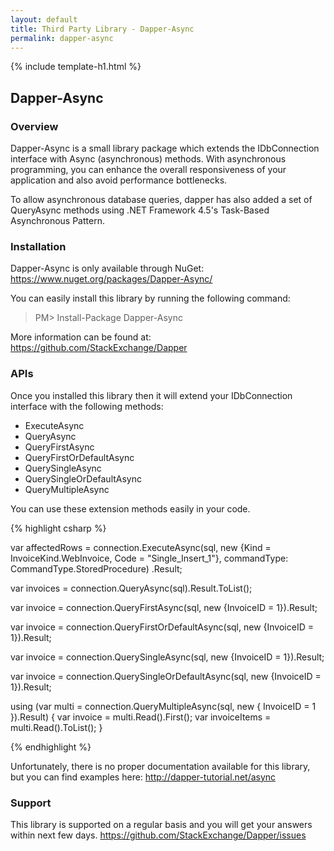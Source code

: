 ```yaml
---
layout: default
title: Third Party Library - Dapper-Async
permalink: dapper-async
---
```


{% include template-h1.html %}

## Dapper-Async

### Overview

Dapper-Async is a small library package which extends the IDbConnection interface with Async (asynchronous) methods. With asynchronous programming, you can enhance the overall responsiveness of your application and also avoid performance bottlenecks. 

To allow asynchronous database queries, dapper has also added a set of QueryAsync methods using .NET Framework 4.5's Task-Based Asynchronous Pattern.

### Installation

Dapper-Async is only available through NuGet: <a href="https://www.nuget.org/packages/Dapper-Async/" target="_blank">https://www.nuget.org/packages/Dapper-Async/</a>

You can easily install this library by running the following command:

> PM> Install-Package Dapper-Async 

More information can be found at: <a href="https://github.com/StackExchange/Dapper" target="_blank">https://github.com/StackExchange/Dapper</a>

### APIs

Once you installed this library then it will extend your IDbConnection interface with the following methods:

- ExecuteAsync
- QueryAsync
- QueryFirstAsync
- QueryFirstOrDefaultAsync
- QuerySingleAsync
- QuerySingleOrDefaultAsync
- QueryMultipleAsync

You can use these extension methods easily in your code.

{% highlight csharp %}

var affectedRows = connection.ExecuteAsync(sql,
        new {Kind = InvoiceKind.WebInvoice, Code = "Single_Insert_1"},
        commandType: CommandType.StoredProcedure)
    .Result;
    
var invoices = connection.QueryAsync<Invoice>(sql).Result.ToList();

var invoice = connection.QueryFirstAsync<Invoice>(sql, new {InvoiceID = 1}).Result;

var invoice = connection.QueryFirstOrDefaultAsync<Invoice>(sql, new {InvoiceID = 1}).Result;

var invoice = connection.QuerySingleAsync<Invoice>(sql, new {InvoiceID = 1}).Result;

var invoice = connection.QuerySingleOrDefaultAsync<Invoice>(sql, new {InvoiceID = 1}).Result;

using (var multi = connection.QueryMultipleAsync(sql, new { InvoiceID = 1 }).Result)
{
    var invoice = multi.Read<Invoice>().First();
    var invoiceItems = multi.Read<InvoiceItem>().ToList();
}

{% endhighlight %}

Unfortunately, there is no proper documentation available for this library, but you can find examples here: <a href="http://dapper-tutorial.net/async" target="_blank">http://dapper-tutorial.net/async</a>

### Support

This library is supported on a regular basis and you will get your answers within next few days. <a href="https://github.com/StackExchange/Dapper/issues">https://github.com/StackExchange/Dapper/issues</a>
